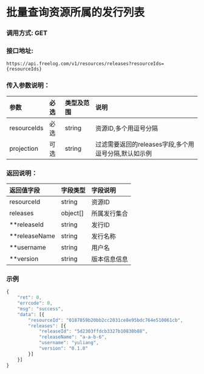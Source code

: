 # 批量查询资源所属的发行列表

### 调用方式: GET

### 接口地址:

```
https://api.freelog.com/v1/resources/releases?resourceIds={resourceIds}
```

### 传入参数说明：

| 参数 | 必选 | 类型及范围 | 说明 |
| :--- | :--- | :--- | :--- |
|resourceIds|必选|string|资源ID,多个用逗号分隔|
|projection|可选|string|过滤需要返回的releases字段,多个用逗号分隔,默认如示例|

### 返回说明：

| 返回值字段 | 字段类型 | 字段说明 |
| :--- | :--- | :--- |
| resourceId | string | 资源ID |
| releases | object[] | 所属发行集合 |
| **releaseId | string | 发行ID |
| **releaseName | string | 发行名称 |
| **username | string| 用户名 |
| **version | string | 版本信息信息 |

### 示例

```js
{
	"ret": 0,
	"errcode": 0,
	"msg": "success",
	"data": [{
		"resourceId": "0187859b20bb2cc2031ce8e95bdc764e510061cb",
		"releases": [{
			"releaseId": "5d2303ffdcb3327b10830b88",
			"releaseName": "a-a-b-6",
			"username": "yuliang",
			"version": "0.1.0"
		}]
	}]
}
```